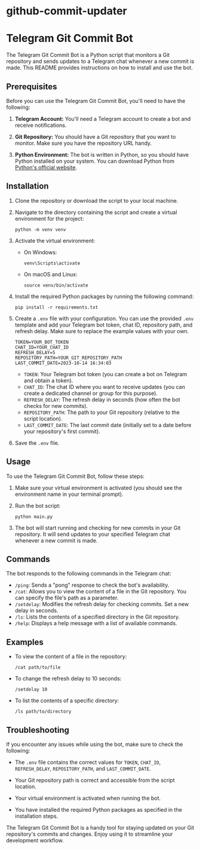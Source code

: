 # github-commit-updater

# Telegram Git Commit Bot

The Telegram Git Commit Bot is a Python script that monitors a Git repository and sends updates to a Telegram chat whenever a new commit is made. This README provides instructions on how to install and use the bot.

## Prerequisites

Before you can use the Telegram Git Commit Bot, you'll need to have the following:

1. **Telegram Account:** You'll need a Telegram account to create a bot and receive notifications.

2. **Git Repository:** You should have a Git repository that you want to monitor. Make sure you have the repository URL handy.

3. **Python Environment:** The bot is written in Python, so you should have Python installed on your system. You can download Python from [Python's official website](https://www.python.org/downloads/).

## Installation

1. Clone the repository or download the script to your local machine.

2. Navigate to the directory containing the script and create a virtual environment for the project:

   ```
   python -m venv venv
   ```

3. Activate the virtual environment:

   - On Windows:
     ```
     venv\Scripts\activate
     ```

   - On macOS and Linux:
     ```
     source venv/bin/activate
     ```

4. Install the required Python packages by running the following command:

   ```
   pip install -r requirements.txt
   ```

5. Create a `.env` file with your configuration. You can use the provided `.env` template and add your Telegram bot token, chat ID, repository path, and refresh delay. Make sure to replace the example values with your own.

   ```
   TOKEN=YOUR_BOT_TOKEN
   CHAT_ID=YOUR_CHAT_ID
   REFRESH_DELAY=5
   REPOSITORY_PATH=YOUR_GIT_REPOSITORY_PATH
   LAST_COMMIT_DATE=2023-10-14 16:34:03
   ```

   - `TOKEN`: Your Telegram bot token (you can create a bot on Telegram and obtain a token).
   - `CHAT_ID`: The chat ID where you want to receive updates (you can create a dedicated channel or group for this purpose).
   - `REFRESH_DELAY`: The refresh delay in seconds (how often the bot checks for new commits).
   - `REPOSITORY_PATH`: The path to your Git repository (relative to the script location).
   - `LAST_COMMIT_DATE`: The last commit date (initially set to a date before your repository's first commit).

6. Save the `.env` file.

## Usage

To use the Telegram Git Commit Bot, follow these steps:

1. Make sure your virtual environment is activated (you should see the environment name in your terminal prompt).

2. Run the bot script:

   ```
   python main.py
   ```

3. The bot will start running and checking for new commits in your Git repository. It will send updates to your specified Telegram chat whenever a new commit is made.

## Commands

The bot responds to the following commands in the Telegram chat:

- `/ping`: Sends a "pong" response to check the bot's availability.
- `/cat`: Allows you to view the content of a file in the Git repository. You can specify the file's path as a parameter.
- `/setdelay`: Modifies the refresh delay for checking commits. Set a new delay in seconds.
- `/ls`: Lists the contents of a specified directory in the Git repository.
- `/help`: Displays a help message with a list of available commands.

## Examples

- To view the content of a file in the repository:
  ```
  /cat path/to/file
  ```

- To change the refresh delay to 10 seconds:
  ```
  /setdelay 10
  ```

- To list the contents of a specific directory:
  ```
  /ls path/to/directory
  ```

## Troubleshooting

If you encounter any issues while using the bot, make sure to check the following:

- The `.env` file contains the correct values for `TOKEN`, `CHAT_ID`, `REFRESH_DELAY`, `REPOSITORY_PATH`, and `LAST_COMMIT_DATE`.

- Your Git repository path is correct and accessible from the script location.

- Your virtual environment is activated when running the bot.

- You have installed the required Python packages as specified in the installation steps.

The Telegram Git Commit Bot is a handy tool for staying updated on your Git repository's commits and changes. Enjoy using it to streamline your development workflow.
